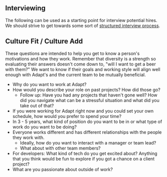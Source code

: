 Interviewing
------------

The following can be used as a starting point for interview potential hires.
We should strive to get towards some sort of
[structured interview process](https://hire.google.com/articles/structured-interview/).


## Culture Fit / Culture Add

These questions are intended to help you get to know a person's motivations and
how they work.  Remember that diversity is a strength so evaluating their
answers doesn't come down to, "will I want to get a beer with them?"  We want
to know if their goals and working style will align well enough with Adapt's and
the current team to be mutually beneficial.

 * Why do you want to work at Adapt?
 * How would you describe your role on past projects?  How did those go?
   * Follow up: Have you had any projects that haven't gone well?  How did you
     navigate what can be a stressful situation and what did you take out of
     that?
 * If you were working for Adapt right now and you could set your own schedule,
   how would you prefer to spend your time?
 * In 3 - 5 years, what kind of position do you want to be in or what type of
   work do you want to be doing?
 * Everyone works different and has different relationships with the people they
   work with.
   * Ideally, how do you want to interact with a manager or team lead?
   * What about with other team members?
 * For developers: What kind of tech do you get excited about?  Anything that you
   think would be fun to explore if you got a chance on a client project?
 * What are you passionate about outside of work?
